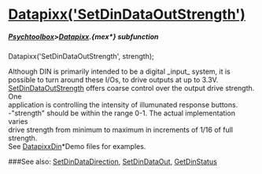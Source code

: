 # [Datapixx('SetDinDataOutStrength')](Datapixx-SetDinDataOutStrength) 
##### [Psychtoolbox](Psychtoolbox)>[Datapixx](Datapixx).{mex*} subfunction

Datapixx('SetDinDataOutStrength', strength);

Although DIN is primarily intended to be a digital \_input\_ system, it is  
possible to turn around these I/Os, to drive outputs at up to 3.3V.  
[SetDinDataOutStrength](SetDinDataOutStrength) offers coarse control over the output drive strength. One  
application is controlling the intensity of illumunated response buttons.  
-"strength" should be within the range 0-1. The actual implementation varies  
drive strength from minimum to maximum in increments of 1/16 of full strength.  
See [DatapixxDin](DatapixxDin)\*Demo files for examples.  
  


###See also:
[SetDinDataDirection](Datapixx-SetDinDataDirection), [SetDinDataOut](Datapixx-SetDinDataOut), [GetDinStatus](Datapixx-GetDinStatus)
